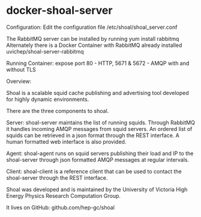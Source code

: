 # docker-shoal-server
Configuration: Edit the configuration file /etc/shoal/shoal_server.conf

The RabbitMQ server can be installed by running yum install rabbitmq Alternately there is a Docker Container with RabbitMQ already installed uvichep/shoal-server-rabbitmq

Running Container: expose port 80 - HTTP, 5671 & 5672 - AMQP with and without TLS

Overview:

Shoal is a scalable squid cache publishing and advertising tool developed for highly dynamic environments.

There are the three components to shoal.

Server: shoal-server maintains the list of running squids. Through RabbitMQ it handles incoming AMQP messages from squid servers. An ordered list of squids can be retrieved in a json format through the REST interface. A human formatted web interface is also provided.

Agent: shoal-agent runs on squid servers publishing their load and IP to the shoal-server through json formatted AMQP messages at regular intervals.

Client: shoal-client is a reference client that can be used to contact the shoal-server through the REST interface.

Shoal was developed and is maintained by the University of Victoria High Energy Physics Research Computation Group.

It lives on GitHub: github.com/hep-gc/shoal
